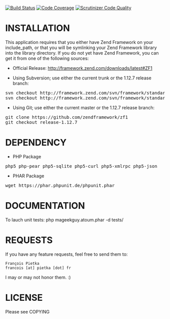 [![Build Status](https://scrutinizer-ci.com/g/fpietka/Zend-Nested-Set/badges/build.png?b=master)](https://scrutinizer-ci.com/g/fpietka/Zend-Nested-Set/build-status/master) [![Code Coverage](https://scrutinizer-ci.com/g/fpietka/Zend-Nested-Set/badges/coverage.png?b=master)](https://scrutinizer-ci.com/g/fpietka/Zend-Nested-Set/?branch=master) [![Scrutinizer Code Quality](https://scrutinizer-ci.com/g/fpietka/Zend-Nested-Set/badges/quality-score.png?b=master)](https://scrutinizer-ci.com/g/fpietka/Zend-Nested-Set/?branch=master)

INSTALLATION
=======================================================================
This application requires that you either have Zend Framework on your
include_path, or that you will be symlinking your Zend Framework library
into the library directory. If you do not yet have Zend Framework, you
can get it from one of the following sources:

  * Official Release:
http://framework.zend.com/downloads/latest#ZF1

  * Using Subversion; use either the current trunk or the 1.12.7 release branch:
<pre>
svn checkout http://framework.zend.com/svn/framework/standard/trunk/library/Zend
svn checkout http://framework.zend.com/svn/framework/standard/branches/release-1.12/library/Zend
</pre>

  * Using Git; use either the current master or the 1.12.7 release branch:
<pre>
git clone https://github.com/zendframework/zf1
git checkout release-1.12.7
</pre>

DEPENDENCY
=======================================================================

* PHP Package
<pre>php5 php-pear php5-sqlite php5-curl php5-xmlrpc php5-json</pre>

* PHAR Package
<pre>wget https://phar.phpunit.de/phpunit.phar</pre>

DOCUMENTATION
======================================================================

To lauch unit tests:
    php mageekguy.atoum.phar -d tests/

REQUESTS
=======================================================================
If you have any feature requests, feel free to send them to:

    François Pietka
    francois [at] pietka [dot] fr

I may or may not honor them. :)

LICENSE
=======================================================================
Please see COPYING
